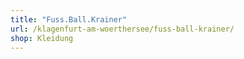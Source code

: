 ```yaml
---
title: "Fuss.Ball.Krainer"
url: /klagenfurt-am-woerthersee/fuss-ball-krainer/
shop: Kleidung
---
```

